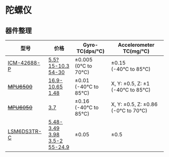 # 陀螺仪



## 器件整理

| 型号                                                         | 价格                                                         | Gyro-TC(dps/°C)           | Accelerometer TC(mg/°C)                 |
| ------------------------------------------------------------ | ------------------------------------------------------------ | ------------------------- | --------------------------------------- |
| [ICM-42688-P](https://invensense.tdk.com/download-pdf/icm-42688-p-datasheet/) | [5.5?](https://item.taobao.com/item.htm?spm=a21n57.1.item.2.2ded523ctjxDRT&priceTId=213e391517210239567296893e1072&utparam=%7B%22aplus_abtest%22:%22566ee5666c3ade6bcc7de58530ea3ffe%22%7D&id=699952894213&ns=1&abbucket=19&skuId=5114468290695)<br />[15-10.3](https://item.szlcsc.com/1941231.html?fromZone=l_b__%2522brand%2522)<br />[54-30](https://www.mouser.cn/c/?q=ICM-42688) | ±0.005<br/>(0°C to 70°C)  | ±0.15<br/>(-40°C to 85°C)               |
| [~~MPU6500~~](https://invensense.tdk.com/download-pdf/mpu-6500-datasheet/) | [16.9-10.65](https://item.szlcsc.com/51287.html?fromZone=s_s__%2522MPU-6500%2522)<br />[1.48](https://item.taobao.com/item.htm?spm=a21n57.1.item.2.158d523cqF1CVM&priceTId=2150425b17210260341542356edb20&utparam=%7B%22aplus_abtest%22:%2220b527024c07cea014e8ce3e5c3e108c%22%7D&id=683506112362&ns=1&abbucket=19&skuId=5064542659015) | ±0.01<br/>(-40°C to 85°C) | X, Y: ±0.5, Z: ±1<br/>(-40°C to 85°C)   |
| [~~MPU6050~~](https://invensense.tdk.com/products/motion-tracking/6-axis/) | [3.7](https://item.taobao.com/item.htm?spm=a21n57.1.item.2.158d523cqF1CVM&priceTId=2150425b17210260341542356edb20&utparam=%7B%22aplus_abtest%22:%2220b527024c07cea014e8ce3e5c3e108c%22%7D&id=683506112362&ns=1&abbucket=19&skuId=5064542659016) | ±0.16<br/>(-40°C to 85°C) | X, Y: ±0.5, Z: ±0.86<br/>(-0°C to 70°C) |
| [LSM6DS3TR-C](https://www.st.com.cn/resource/en/datasheet/lsm6ds3tr-c.pdf) | [5.48-3.49](https://item.szlcsc.com/1054343.html?fromZone=l_c__%2522catalog%2522)<br />[3.98](https://item.taobao.com/item.htm?spm=a21n57.1.item.3.517e523cJqX2Ie&priceTId=213e360417210253339642694ebfb4&utparam=%7B%22aplus_abtest%22:%22f6771d54781fa31d863877b0ca3a44a2%22%7D&id=705145017850&ns=1&abbucket=19)<br />[3.5-2](https://detail.1688.com/offer/769549703162.html?spm=a26352.13672862.offerlist.4.4cc834ccp81FKv)<br />[55-24.9](https://www.mouser.cn/c/?q=LSM6DS3TR-C) | ±0.05                     | ±0.5                                    |

